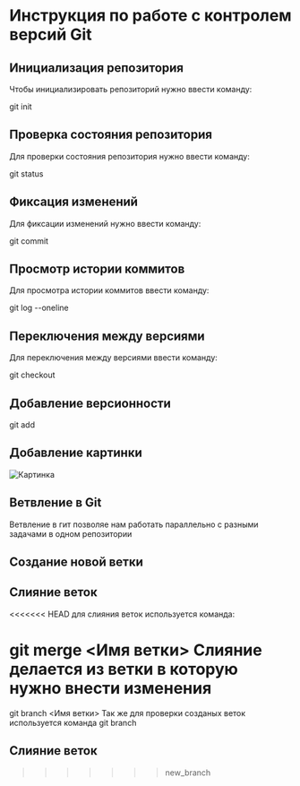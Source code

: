# **Инструкция по работе с контролем версий Git**

## Инициализация репозитория
 
 Чтобы инициализировать репозиторий нужно ввести команду:

 git init

## Проверка состояния репозитория

Для проверки состояния репозитория нужно ввести команду:

git status

## Фиксация изменений

Для фиксации изменений нужно ввести команду:

git commit

## Просмотр истории коммитов

Для просмотра истории коммитов ввести команду:

git log --oneline

## Переключения между версиями

Для переключения между версиями ввести команду:

git checkout


## Добавление версионности

git add

## Добавление картинки

![Картинка](Wotlk.png)

## Ветвление в Git

Ветвление в гит позволяе нам работать параллельно с разными задачами в одном репозитории

## Создание новой ветки

## Слияние веток

<<<<<<< HEAD
для слияния веток используется команда:
 
 git merge <Имя ветки> Слияние делается из ветки в которую нужно внести изменения
=======
git branch <Имя ветки> Так же для проверки созданых веток используется команда git branch

## Слияние веток
>>>>>>> new_branch
